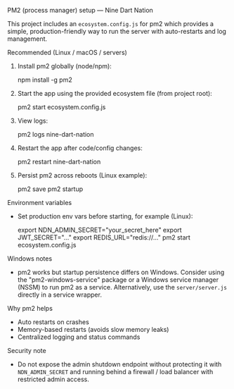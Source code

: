 PM2 (process manager) setup — Nine Dart Nation

This project includes an `ecosystem.config.js` for pm2 which provides a simple,
production-friendly way to run the server with auto-restarts and log management.

Recommended (Linux / macOS / servers)

1) Install pm2 globally (node/npm):

   npm install -g pm2

2) Start the app using the provided ecosystem file (from project root):

   pm2 start ecosystem.config.js

3) View logs:

   pm2 logs nine-dart-nation

4) Restart the app after code/config changes:

   pm2 restart nine-dart-nation

5) Persist pm2 across reboots (Linux example):

   pm2 save
   pm2 startup

Environment variables

- Set production env vars before starting, for example (Linux):

  export NDN_ADMIN_SECRET="your_secret_here"
  export JWT_SECRET="..."
  export REDIS_URL="redis://..."
  pm2 start ecosystem.config.js

Windows notes

- pm2 works but startup persistence differs on Windows. Consider using the
  "pm2-windows-service" package or a Windows service manager (NSSM) to run pm2
  as a service. Alternatively, use the `server/server.js` directly in a service
  wrapper.

Why pm2 helps

- Auto restarts on crashes
- Memory-based restarts (avoids slow memory leaks)
- Centralized logging and status commands

Security note

- Do not expose the admin shutdown endpoint without protecting it with `NDN_ADMIN_SECRET` and running behind a firewall / load balancer with restricted admin access.
